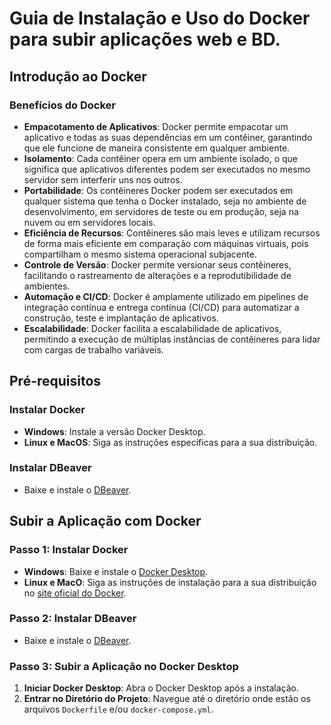# Guia de Instalação e Uso do Docker para subir aplicações web e BD.

## Introdução ao Docker

### Benefícios do Docker
- **Empacotamento de Aplicativos**: Docker permite empacotar um aplicativo e todas as suas dependências em um contêiner, garantindo que ele funcione de maneira consistente em qualquer ambiente.
- **Isolamento**: Cada contêiner opera em um ambiente isolado, o que significa que aplicativos diferentes podem ser executados no mesmo servidor sem interferir uns nos outros.
- **Portabilidade**: Os contêineres Docker podem ser executados em qualquer sistema que tenha o Docker instalado, seja no ambiente de desenvolvimento, em servidores de teste ou em produção, seja na nuvem ou em servidores locais.
- **Eficiência de Recursos**: Contêineres são mais leves e utilizam recursos de forma mais eficiente em comparação com máquinas virtuais, pois compartilham o mesmo sistema operacional subjacente.
- **Controle de Versão**: Docker permite versionar seus contêineres, facilitando o rastreamento de alterações e a reprodutibilidade de ambientes.
- **Automação e CI/CD**: Docker é amplamente utilizado em pipelines de integração contínua e entrega contínua (CI/CD) para automatizar a construção, teste e implantação de aplicativos.
- **Escalabilidade**: Docker facilita a escalabilidade de aplicativos, permitindo a execução de múltiplas instâncias de contêineres para lidar com cargas de trabalho variáveis.

## Pré-requisitos

### Instalar Docker
- **Windows**: Instale a versão Docker Desktop.
- **Linux e MacOS**: Siga as instruções específicas para a sua distribuição.

### Instalar DBeaver
- Baixe e instale o [DBeaver](https://dbeaver.io/download/).

## Subir a Aplicação com Docker

### Passo 1: Instalar Docker
- **Windows**: Baixe e instale o [Docker Desktop](https://www.docker.com/products/docker-desktop).
- **Linux e MacO**: Siga as instruções de instalação para a sua distribuição no [site oficial do Docker](https://docs.docker.com/engine/install/).

### Passo 2: Instalar DBeaver
- Baixe e instale o [DBeaver](https://dbeaver.io/download/).

### Passo 3: Subir a Aplicação no Docker Desktop
1. **Iniciar Docker Desktop**: Abra o Docker Desktop após a instalação.
2. **Entrar no Diretório do Projeto**: Navegue até o diretório onde estão os arquivos `Dockerfile` e/ou `docker-compose.yml`.

